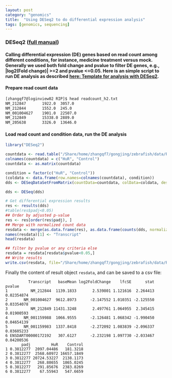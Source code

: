 ```yaml
---
layout: post
category: "genomics"
title:  "Using DESeq2 to do differential expression analysis"
tags: [genomics, sequencing]
---
```


### DESeq2 ([full manual](https://bioconductor.org/packages/devel/bioc/vignettes/DESeq2/inst/doc/DESeq2.html#quick-start))

#### Calling differential expression (DE) genes based on read count among different conditions, for instance, medicine treatment versus mock. Generally we used both fold change and pvalue to filter DE genes, e.g., |log2(Fold change)| >=2 and pvalue <=0.05. Here is an simple script to run DE analysis as described [here: Template for analysis with DESeq2](https://gist.github.com/stephenturner/f60c1934405c127f09a6).

#### Prepare read count data

```bash
[zhangqf7@loginview02 RIP]$ head readcount_h2.txt
NM_212847       1922.0  3057.0
NM_212844       1552.0  245.0
NM_001004627    1901.0  22507.0
NM_212849       15338.0 2889.0
NM_205638       3326.0  13646.0
``` 

#### Load read count and condition data, run the DE analysis

```R
library("DESeq2")

countdata <- read.table("/Share/home/zhangqf7/gongjing/zebrafish/data/RIP/readcount_h2.txt", header=FALSE, row.names=1)
colnames(countdata) = c("HuR", "Control")
countdata <- as.matrix(countdata)

condition = factor(c("HuR", "Control"))
(coldata <- data.frame(row.names=colnames(countdata), condition))
dds <- DESeqDataSetFromMatrix(countData=countdata, colData=coldata, design=~condition)

dds <- DESeq(dds)

# Get differential expression results
res <- results(dds)
#table(res$padj<0.05)
## Order by adjusted p-value
res <- res[order(res$padj), ]
## Merge with normalized count data
resdata <- merge(as.data.frame(res), as.data.frame(counts(dds, normalized=TRUE)), by="row.names", sort=FALSE)
names(resdata)[1] <- "Transcript"
head(resdata)

## filter by pvalue or any criteria else
resdata = resdata[resdata$pvalue<0.05,]
## Write results
write.csv(resdata, file="/Share/home/zhangqf7/gongjing/zebrafish/data/RIP/readcount_h2.DE.csv")
```

Finally the content of result object `resdata`, and can be saved to a csv file: 

```
          Transcript   baseMean log2FoldChange    lfcSE      stat     pvalue
1          NM_212844  1139.1833       2.539801 1.121616  2.264413 0.02354874
2       NM_001004627  9612.8973      -2.147552 1.010351 -2.125550 0.03354078
3          NM_212849 11431.3248       2.497761 1.064955  2.345415 0.01900593
4       NM_001159988  1066.9555      -2.126481 1.068342 -1.990450 0.04654139
5       NM_001159983  1337.8418      -2.272092 1.083839 -2.096337 0.03605233
6 ENSDART00000172192   307.6127      -2.232198 1.097730 -2.033467 0.04200536
       padj         HuR    Control
1 0.3812277  2097.04486   181.3218
2 0.3812277  2568.60972 16657.1849
3 0.3812277 20724.53227  2138.1173
4 0.3812277   268.88655  1865.0245
5 0.3812277   291.85676  2383.8269
6 0.3812277    67.55943   547.6659
```
